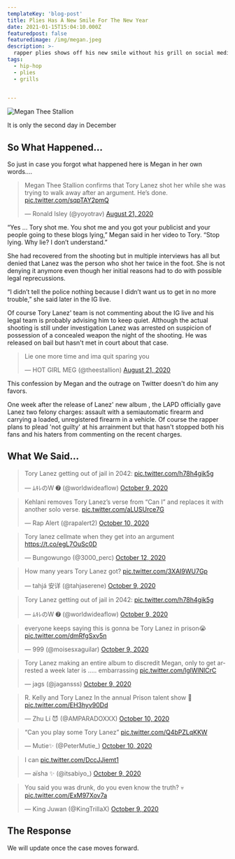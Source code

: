 ```yaml
---
templateKey: 'blog-post'
title: Plies Has A New Smile For The New Year
date: 2021-01-15T15:04:10.000Z
featuredpost: false
featuredimage: /img/megan.jpeg
description: >-
  rapper plies shows off his new smile without his grill on social media and people have strong feeling about it.
tags:
  - hip-hop
  - plies
  - grills
  

---
```


![Megan Thee Stallion](img/megan.jpg)


It is only the second day in December


## So What Happened...

So just in case you forgot what happened here is Megan in her own words....


<blockquote class="twitter-tweet"><p lang="en" dir="ltr">Megan Thee Stallion confirms that Tory Lanez shot her while she was trying to walk away after an argument. He’s done. <a href="https://t.co/sqpTAY2pmQ">pic.twitter.com/sqpTAY2pmQ</a></p>&mdash; Ronald Isley (@yoyotrav) <a href="https://twitter.com/yoyotrav/status/1296626815440760833?ref_src=twsrc%5Etfw">August 21, 2020</a></blockquote> <script async src="https://platform.twitter.com/widgets.js" charset="utf-8"></script>

“Yes ... Tory shot me. You shot me and you got your publicist and your people going to these blogs lying,” Megan said in her video to Tory. “Stop lying. Why lie? I don’t understand.”

She had recovered from the shooting but in multiple interviews has all but denied that Lanez was the person who shot her twice in the foot.  She is not denying it anymore even though her initial reasons had to do with possible legal reprecussions.

“I didn’t tell the police nothing because I didn’t want us to get in no more trouble,” she said later in the IG live.

Of course Tory Lanez' team is not commenting about the IG live and his legal team is probably advising him to keep quiet. Although the actual shooting is still under investigation Lanez was arrested on suspicion of possession of a concealed weapon the night of the shooting.  He was released on bail but hasn't met in court about that case.

<blockquote class="twitter-tweet"><p lang="en" dir="ltr">Lie one more time and ima quit sparing you</p>&mdash; HOT GIRL MEG (@theestallion) <a href="https://twitter.com/theestallion/status/1296619905777692674?ref_src=twsrc%5Etfw">August 21, 2020</a></blockquote> <script async src="https://platform.twitter.com/widgets.js" charset="utf-8"></script>

This confession by Megan and the outrage on Twitter doesn't do him any favors.

One week after the release of Lanez' new album , the LAPD officially gave Lanez two felony charges: assault with a semiautomatic firearm and carrying a loaded, unregistered firearm in a vehicle. Of course the rapper plans to plead 'not guilty' at his arrainment but that hasn't stopped both his fans and his haters from commenting on the recent charges. 

## What We Said...

<blockquote class="twitter-tweet"><p lang="en" dir="ltr">Tory Lanez getting out of jail in 2042: <a href="https://t.co/h78h4gik5g">pic.twitter.com/h78h4gik5g</a></p>&mdash; ﾑｷﾚのW ➐ (@worldwideaflow) <a href="https://twitter.com/worldwideaflow/status/1314600612756037637?ref_src=twsrc%5Etfw">October 9, 2020</a></blockquote> <script async src="https://platform.twitter.com/widgets.js" charset="utf-8"></script>


<blockquote class="twitter-tweet"><p lang="en" dir="ltr">Kehlani removes Tory Lanez’s verse from “Can I” and replaces it with another solo verse. <a href="https://t.co/aLUSUrce7G">pic.twitter.com/aLUSUrce7G</a></p>&mdash; Rap Alert (@rapalert2) <a href="https://twitter.com/rapalert2/status/1314801675530653697?ref_src=twsrc%5Etfw">October 10, 2020</a></blockquote> <script async src="https://platform.twitter.com/widgets.js" charset="utf-8"></script>


<blockquote class="twitter-tweet"><p lang="en" dir="ltr">Tory lanez cellmate when they get into an argument <a href="https://t.co/egL7OuSc0D">https://t.co/egL7OuSc0D</a></p>&mdash; Bungowungo (@3000_perc) <a href="https://twitter.com/3000_perc/status/1315661620996169730?ref_src=twsrc%5Etfw">October 12, 2020</a></blockquote> <script async src="https://platform.twitter.com/widgets.js" charset="utf-8"></script>


<blockquote class="twitter-tweet"><p lang="en" dir="ltr">How many years Tory Lanez got? <a href="https://t.co/3XAI9WU7Gp">pic.twitter.com/3XAI9WU7Gp</a></p>&mdash; tahjá 安详 (@tahjaserene) <a href="https://twitter.com/tahjaserene/status/1314600490425081856?ref_src=twsrc%5Etfw">October 9, 2020</a></blockquote> <script async src="https://platform.twitter.com/widgets.js" charset="utf-8"></script>


<blockquote class="twitter-tweet"><p lang="en" dir="ltr">Tory Lanez getting out of jail in 2042: <a href="https://t.co/h78h4gik5g">pic.twitter.com/h78h4gik5g</a></p>&mdash; ﾑｷﾚのW ➐ (@worldwideaflow) <a href="https://twitter.com/worldwideaflow/status/1314600612756037637?ref_src=twsrc%5Etfw">October 9, 2020</a></blockquote> <script async src="https://platform.twitter.com/widgets.js" charset="utf-8"></script>


<blockquote class="twitter-tweet"><p lang="en" dir="ltr">everyone keeps saying this is gonna be Tory Lanez in prison😭 <a href="https://t.co/dmRfgSxv5n">pic.twitter.com/dmRfgSxv5n</a></p>&mdash; 999 (@moisesxaguilar) <a href="https://twitter.com/moisesxaguilar/status/1314552578953289728?ref_src=twsrc%5Etfw">October 9, 2020</a></blockquote> <script async src="https://platform.twitter.com/widgets.js" charset="utf-8"></script>


<blockquote class="twitter-tweet"><p lang="en" dir="ltr">Tory Lanez making an entire album to discredit Megan, only to get arrested a week later is ..... embarrassing <a href="https://t.co/lglWlNlCrC">pic.twitter.com/lglWlNlCrC</a></p>&mdash; jags (@jagansss) <a href="https://twitter.com/jagansss/status/1314637919852822531?ref_src=twsrc%5Etfw">October 9, 2020</a></blockquote> <script async src="https://platform.twitter.com/widgets.js" charset="utf-8"></script>


<blockquote class="twitter-tweet"><p lang="en" dir="ltr">R. Kelly and Tory Lanez In the annual Prison talent show 🤣 <a href="https://t.co/EH3hyv90Dd">pic.twitter.com/EH3hyv90Dd</a></p>&mdash; Zhu Lí 😈 (@AMPARADOXXX) <a href="https://twitter.com/AMPARADOXXX/status/1314926162343321602?ref_src=twsrc%5Etfw">October 10, 2020</a></blockquote> <script async src="https://platform.twitter.com/widgets.js" charset="utf-8"></script>


<blockquote class="twitter-tweet"><p lang="en" dir="ltr">“Can you play some Tory Lanez” <a href="https://t.co/Q4bPZLqKKW">pic.twitter.com/Q4bPZLqKKW</a></p>&mdash; Mutie✨ (@PeterMutie_) <a href="https://twitter.com/PeterMutie_/status/1315009242051612679?ref_src=twsrc%5Etfw">October 10, 2020</a></blockquote> <script async src="https://platform.twitter.com/widgets.js" charset="utf-8"></script>


<blockquote class="twitter-tweet"><p lang="en" dir="ltr">I can <a href="https://t.co/DccJJiemt1">pic.twitter.com/DccJJiemt1</a></p>&mdash; aïsha ✨ (@itsabiyo_) <a href="https://twitter.com/itsabiyo_/status/1314621820067344396?ref_src=twsrc%5Etfw">October 9, 2020</a></blockquote> <script async src="https://platform.twitter.com/widgets.js" charset="utf-8"></script>


<blockquote class="twitter-tweet"><p lang="en" dir="ltr">You said you was drunk, do you even know the truth? 💀 <a href="https://t.co/ExM97Xov7a">pic.twitter.com/ExM97Xov7a</a></p>&mdash; King Juwan (@KingTrillaX) <a href="https://twitter.com/KingTrillaX/status/1314619591193251840?ref_src=twsrc%5Etfw">October 9, 2020</a></blockquote> <script async src="https://platform.twitter.com/widgets.js" charset="utf-8"></script>

## The Response

We will update once the case moves forward.


